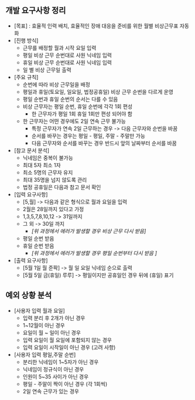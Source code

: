 

## 개발 요구사항 정리

- [목표] : 효율적 인력 배치, 효율적인 장애 대응을 준비를 위한 월별 비상근무표 자동화
- [진행 방식]
  - 근무를 배정할 월과 시작 요일 입력
  - 평일 비상 근무 순번대로 사원 닉네임 입력
  - 휴일 비상 근무 순번대로 사원 닉네임 입력 
  - 일 별 비상 근무일 출력 
- [주요 규칙]
  - 순번에 따라 비상 근무일을 배정
  - 평일과 휴일(토요일, 일요일, 법정공휴일) 비상 근무 순번을 다르게 운영
  - 평일 순번과 휴일 순번의 순서는 다를 수 있음
  - 비상 근무자는 평일 순번, 휴일 순번에 각각 1회 편성
    - 한 근무자가 평일 1회 휴일 1회만 편성 되어야 함 
  - 한 근무자는 어떤 경우에도 2일 연속 근무 불가능
    - 특정 근무자가 연속 2일 근무하는 경우 -> 다음 근무자와 순번을 바꿈 
    - 순서를 바꾸는 경우는 평일 - 평일, 주말 - 주말만 가능
    - 다음 근무자와 순서를 바꾸는 경우 반드시 앞의 날짜부터 순서를 바꿈 
- [참고 문서 분석]
  - 닉네임은 중복이 불가능
  - 최대 5자 최소 1자 
  - 최소 5명의 근무자 유지
  - 최대 35명을 넘지 않도록 관리
  - 법정 공휴일은 다음과 참고 문서 확인
- [입력 요구사항]
  - [5,월] -> 다음과 같은 형식으로 월과 요일을 입력
  - 2월은 28일까지 있다고 가정
  - 1,3,5,7,8,10,12 -> 31일까지
  - 그 외 -> 30일 까지 
    - *[위 과정에서 에러가 발생할 경우 비상 근무 다시 받음]* 
  - 평일 순번 받음
  - 휴일 순번 받음
    - *[위 과정에서 에러가 발생할 경우 평일 순번부터 다시 받음 ]*
- [출력 요구사항]
  - [5월 1일 월 준팍] -> 월 일 요일 닉네임 순으로 출력
  - [5월 5일 금(휴일) 루루] -> 평일이지만 공휴일인 경우 뒤에 (휴일) 표기

## 예외 상황 분석

- [사용자 입력 월과 요일]
  - 입력 분리 후 2개가 아닌 경우
  - 1~12월이 아닌 경우
  - 요일이 월 ~ 일이 아닌 경우
  - 입력 요일이 월 요일에 포함되지 않는 경우 
  - 입력 요일이 시작일이 아닌 경우 (고려 사항)
- [사용자 입력 평일,주말 순번]
  - 분리한 닉네임이 1~5자가 아닌 경우
  - 닉네임이 정규식이 아닌 경우
  - 인원이 5~35 사이가 아닌 경우
  - 평일 - 주말이 짝이 아닌 경우 (각 1회씩)
  - 2일 연속 근무가 있는 경우 